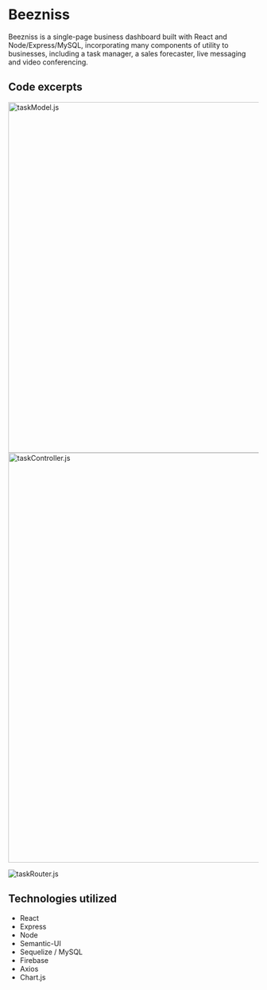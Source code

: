 # Beezniss

Beezniss is a single-page business dashboard built with React and Node/Express/MySQL, incorporating many components of utility to businesses, including a task manager, a sales forecaster, live messaging and video conferencing.  

## Code excerpts

<img src="https://user-images.githubusercontent.com/34467850/56310826-a275c700-6101-11e9-8aad-a7aa803dc0eb.png" alt="taskModel.js" width="705" />

<img src="https://user-images.githubusercontent.com/34467850/56311125-1f08a580-6102-11e9-9bed-82f3be5e264c.png" alt="taskController.js" width="824" />

![taskRouter.js](https://user-images.githubusercontent.com/34467850/56311180-40699180-6102-11e9-99ec-899f70595d4e.png)


## Technologies utilized 

* React
* Express
* Node
* Semantic-UI
* Sequelize / MySQL
* Firebase
* Axios
* Chart.js
